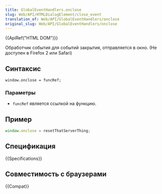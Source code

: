 ```yaml
---
title: GlobalEventHandlers.onclose
slug: Web/API/HTMLDialogElement/close_event
translation_of: Web/API/GlobalEventHandlers/onclose
original_slug: Web/API/GlobalEventHandlers/onclose
---
```


{{ApiRef("HTML DOM")}}

Обработчик события для событий закрытия, отправляется в окно. (Не доступен в Firefox 2 или Safari)

## Синтаксис

```
window.onclose = funcRef;
```

### Параметры

- `funcRef` является ссылкой на функцию.

## Пример

```js
window.onclose = resetThatServerThing;
```

## Спецификация

{{Specifications}}

## Совместимость с браузерами

{{Compat}}
